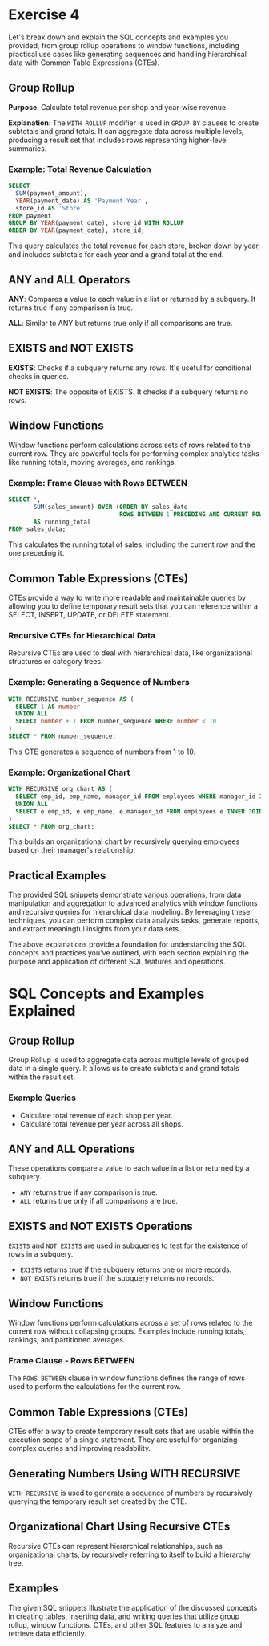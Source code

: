 # Exercise 4

Let's break down and explain the SQL concepts and examples you provided, from group rollup operations to window functions, including practical use cases like generating sequences and handling hierarchical data with Common Table Expressions (CTEs).

## Group Rollup

**Purpose**: Calculate total revenue per shop and year-wise revenue.

**Explanation**: The `WITH ROLLUP` modifier is used in `GROUP BY` clauses to create subtotals and grand totals. It can aggregate data across multiple levels, producing a result set that includes rows representing higher-level summaries.

### Example: Total Revenue Calculation
```sql
SELECT
  SUM(payment_amount),
  YEAR(payment_date) AS 'Payment Year',
  store_id AS 'Store'
FROM payment
GROUP BY YEAR(payment_date), store_id WITH ROLLUP
ORDER BY YEAR(payment_date), store_id;
```
This query calculates the total revenue for each store, broken down by year, and includes subtotals for each year and a grand total at the end.

## ANY and ALL Operators

**ANY**: Compares a value to each value in a list or returned by a subquery. It returns true if any comparison is true.

**ALL**: Similar to ANY but returns true only if all comparisons are true.

## EXISTS and NOT EXISTS

**EXISTS**: Checks if a subquery returns any rows. It's useful for conditional checks in queries.

**NOT EXISTS**: The opposite of EXISTS. It checks if a subquery returns no rows.

## Window Functions

Window functions perform calculations across sets of rows related to the current row. They are powerful tools for performing complex analytics tasks like running totals, moving averages, and rankings.

### Example: Frame Clause with Rows BETWEEN
```sql
SELECT *,
       SUM(sales_amount) OVER (ORDER BY sales_date 
                               ROWS BETWEEN 1 PRECEDING AND CURRENT ROW) 
       AS running_total
FROM sales_data;
```
This calculates the running total of sales, including the current row and the one preceding it.

## Common Table Expressions (CTEs)

CTEs provide a way to write more readable and maintainable queries by allowing you to define temporary result sets that you can reference within a SELECT, INSERT, UPDATE, or DELETE statement.

### Recursive CTEs for Hierarchical Data
Recursive CTEs are used to deal with hierarchical data, like organizational structures or category trees.

### Example: Generating a Sequence of Numbers
```sql
WITH RECURSIVE number_sequence AS (
  SELECT 1 AS number
  UNION ALL
  SELECT number + 1 FROM number_sequence WHERE number < 10
)
SELECT * FROM number_sequence;
```
This CTE generates a sequence of numbers from 1 to 10.

### Example: Organizational Chart
```sql
WITH RECURSIVE org_chart AS (
  SELECT emp_id, emp_name, manager_id FROM employees WHERE manager_id IS NULL
  UNION ALL
  SELECT e.emp_id, e.emp_name, e.manager_id FROM employees e INNER JOIN org_chart oc ON e.manager_id = oc.emp_id
)
SELECT * FROM org_chart;
```
This builds an organizational chart by recursively querying employees based on their manager's relationship.

## Practical Examples
The provided SQL snippets demonstrate various operations, from data manipulation and aggregation to advanced analytics with window functions and recursive queries for hierarchical data modeling. By leveraging these techniques, you can perform complex data analysis tasks, generate reports, and extract meaningful insights from your data sets.

The above explanations provide a foundation for understanding the SQL concepts and practices you've outlined, with each section explaining the purpose and application of different SQL features and operations.

# SQL Concepts and Examples Explained

## Group Rollup
Group Rollup is used to aggregate data across multiple levels of grouped data in a single query. It allows us to create subtotals and grand totals within the result set.

### Example Queries
- Calculate total revenue of each shop per year.
- Calculate total revenue per year across all shops.

## ANY and ALL Operations
These operations compare a value to each value in a list or returned by a subquery.
- `ANY` returns true if any comparison is true.
- `ALL` returns true only if all comparisons are true.

## EXISTS and NOT EXISTS Operations
`EXISTS` and `NOT EXISTS` are used in subqueries to test for the existence of rows in a subquery.
- `EXISTS` returns true if the subquery returns one or more records.
- `NOT EXISTS` returns true if the subquery returns no records.

## Window Functions
Window functions perform calculations across a set of rows related to the current row without collapsing groups. Examples include running totals, rankings, and partitioned averages.

### Frame Clause - Rows BETWEEN
The `ROWS BETWEEN` clause in window functions defines the range of rows used to perform the calculations for the current row.

## Common Table Expressions (CTEs)
CTEs offer a way to create temporary result sets that are usable within the execution scope of a single statement. They are useful for organizing complex queries and improving readability.

## Generating Numbers Using WITH RECURSIVE
`WITH RECURSIVE` is used to generate a sequence of numbers by recursively querying the temporary result set created by the CTE.

## Organizational Chart Using Recursive CTEs
Recursive CTEs can represent hierarchical relationships, such as organizational charts, by recursively referring to itself to build a hierarchy tree.

## Examples
The given SQL snippets illustrate the application of the discussed concepts in creating tables, inserting data, and writing queries that utilize group rollup, window functions, CTEs, and other SQL features to analyze and retrieve data efficiently.


